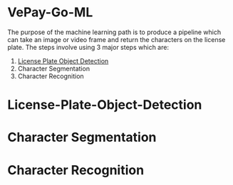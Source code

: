 # VePay-Go-ML
The purpose of the machine learning path is to produce a pipeline which can take an image or video frame and return the characters on the license plate. The steps involve using 3 major steps which are:
1. [License Plate Object Detection](#License-Plate-Object-Detection)
2. Character Segmentation
3. Character Recognition

# License-Plate-Object-Detection
# Character Segmentation
# Character Recognition
